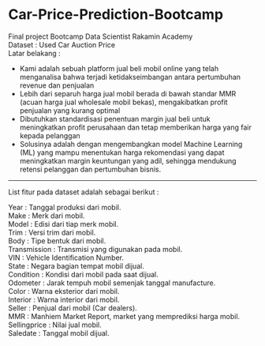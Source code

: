 # Car-Price-Prediction-Bootcamp

Final project Bootcamp Data Scientist Rakamin Academy  
Dataset : Used Car Auction Price  
Latar belakang :  
- Kami adalah sebuah platform jual beli mobil online yang telah menganalisa bahwa terjadi ketidakseimbangan antara pertumbuhan revenue dan penjualan  
- Lebih dari separuh harga jual mobil berada di bawah standar MMR (acuan harga jual wholesale mobil bekas), mengakibatkan profit penjualan yang kurang optimal  
- Dibutuhkan standardisasi penentuan margin jual beli untuk meningkatkan profit perusahaan dan tetap memberikan harga yang fair kepada pelanggan  
- Solusinya adalah dengan mengembangkan model Machine Learning (ML) yang mampu menentukan harga rekomendasi yang dapat meningkatkan margin keuntungan yang adil, sehingga mendukung retensi pelanggan dan pertumbuhan bisnis.

-----
List fitur pada dataset adalah sebagai berikut :

Year : Tanggal produksi dari mobil.  
Make : Merk dari mobil.  
Model : Edisi dari tiap merk mobil.  
Trim : Versi trim dari mobil.  
Body : Tipe bentuk dari mobil.  
Transmission : Transmisi yang digunakan pada mobil.  
VIN : Vehicle Identification Number.  
State : Negara bagian tempat mobil dijual.  
Condition : Kondisi dari mobil pada saat dijual.  
Odometer : Jarak tempuh mobil semenjak tanggal manufacture.  
Color : Warna eksterior dari mobil.  
Interior : Warna interior dari mobil.  
Seller : Penjual dari mobil (Car dealers).   
MMR : Manhiem Market Report, market yang memprediksi harga mobil.  
Sellingprice : Nilai jual mobil.  
Saledate : Tanggal mobil dijual.  



